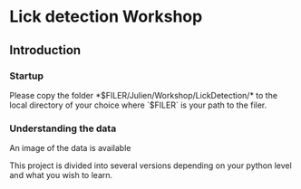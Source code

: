 # Lick detection Workshop

## Introduction

### Startup

Please copy the folder *$FILER/Julien/Workshop/LickDetection/* to the local directory of your choice where `$FILER` is your path to the filer.


### Understanding the data

An image of the data is available 


This project is divided into several versions depending on your python level and what you wish to learn.



